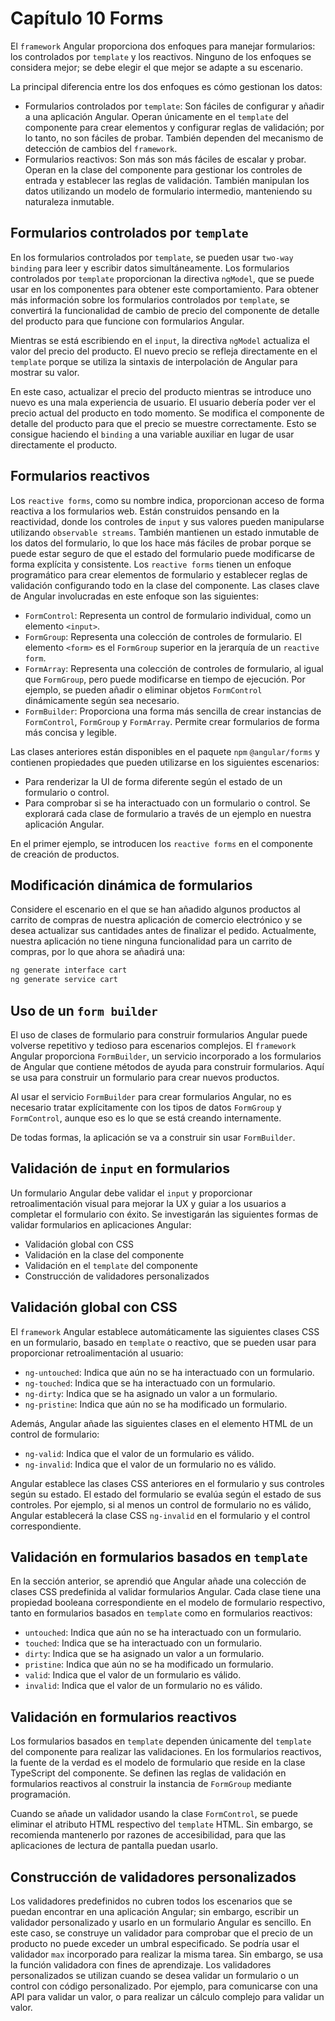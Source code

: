 # Capítulo 10 Forms

El `framework` Angular proporciona dos enfoques para manejar formularios: los controlados por `template` y los reactivos. Ninguno de los enfoques se considera mejor; se debe elegir el que mejor se adapte a su escenario.

La principal diferencia entre los dos enfoques es cómo gestionan los datos:

- Formularios controlados por `template`: Son fáciles de configurar y añadir a una aplicación Angular. Operan únicamente en el `template` del componente para crear elementos y configurar reglas de validación; por lo tanto, no son fáciles de probar. También dependen del mecanismo de detección de cambios del `framework`.
- Formularios reactivos: Son más son más fáciles de escalar y probar. Operan en la
  clase del componente para gestionar los controles de entrada y establecer las reglas de validación. También manipulan los datos utilizando un modelo de formulario intermedio, manteniendo su naturaleza inmutable.

## Formularios controlados por `template`

En los formularios controlados por `template`, se pueden usar `two-way binding` para leer y escribir datos simultáneamente. Los formularios controlados por `template` proporcionan la directiva `ngModel`, que se puede usar en los componentes para obtener este comportamiento. Para obtener más información sobre los formularios controlados por `template`, se convertirá la funcionalidad de cambio de precio del componente de detalle del producto para que funcione con formularios Angular.

Mientras se está escribiendo en el `input`, la directiva `ngModel` actualiza el valor del precio del producto.
El nuevo precio se refleja directamente en el `template` porque se utiliza la sintaxis de interpolación de Angular para mostrar su valor.

En este caso, actualizar el precio del producto mientras se introduce uno nuevo es una mala experiencia de usuario.
El usuario debería poder ver el precio actual del producto en todo momento. Se modifica el
componente de detalle del producto para que el precio se muestre correctamente. Esto se consigue haciendo el `binding` a una variable auxiliar en lugar de usar directamente el producto.

## Formularios reactivos

Los `reactive forms`, como su nombre indica, proporcionan acceso de forma reactiva a los formularios web. Están construidos pensando en la reactividad, donde los controles de `input` y sus valores pueden manipularse utilizando `observable streams`. También mantienen un estado inmutable de los datos del formulario, lo que los hace más fáciles de probar porque se puede estar seguro de que el estado del formulario puede modificarse de forma explícita y consistente. Los `reactive forms` tienen un enfoque programático para crear elementos de formulario y establecer reglas de validación configurando todo en la clase del componente. Las clases clave de Angular involucradas en este enfoque son las siguientes:

- `FormControl`: Representa un control de formulario individual, como un elemento `<input>`.
- `FormGroup`: Representa una colección de controles de formulario. El elemento `<form>` es el `FormGroup` superior en la jerarquía de un `reactive form`.
- `FormArray`: Representa una colección de controles de formulario, al igual que `FormGroup`, pero puede modificarse en tiempo de ejecución. Por ejemplo, se pueden añadir o eliminar objetos `FormControl` dinámicamente según sea necesario.
- `FormBuilder`: Proporciona una forma más sencilla de crear instancias de `FormControl`, `FormGroup` y `FormArray`. Permite crear formularios de forma más concisa y legible.

Las clases anteriores están disponibles en el paquete `npm` `@angular/forms` y contienen propiedades que pueden utilizarse en los siguientes escenarios:

- Para renderizar la UI de forma diferente según el estado de un formulario o control.
- Para comprobar si se ha interactuado con un formulario o control.
  Se explorará cada clase de formulario a través de un ejemplo en nuestra aplicación Angular.

En el primer ejemplo, se introducen los `reactive forms` en el componente de creación de productos.

## Modificación dinámica de formularios

Considere el escenario en el que se han añadido algunos productos al carrito de compras de nuestra aplicación de comercio electrónico y se desea actualizar sus cantidades antes de finalizar el pedido.
Actualmente, nuestra aplicación no tiene ninguna funcionalidad para un carrito de compras, por lo que ahora se añadirá una:

```bash
ng generate interface cart
ng generate service cart
```

## Uso de un `form builder`

El uso de clases de formulario para construir formularios Angular puede volverse repetitivo y tedioso para escenarios complejos. El `framework` Angular proporciona `FormBuilder`, un servicio incorporado a los formularios de Angular que contiene métodos de ayuda para construir formularios. Aquí se usa para construir un formulario para crear nuevos productos.

Al usar el servicio `FormBuilder` para crear formularios Angular, no es necesario tratar explícitamente con los tipos de datos `FormGroup` y `FormControl`, aunque eso es lo que se está creando internamente.

De todas formas, la aplicación se va a construir sin usar `FormBuilder`.

## Validación de `input` en formularios

Un formulario Angular debe validar el `input` y proporcionar retroalimentación visual para mejorar la UX y guiar a los usuarios a completar el formulario con éxito. Se investigarán las siguientes formas de validar formularios en aplicaciones Angular:

- Validación global con CSS
- Validación en la clase del componente
- Validación en el `template` del componente
- Construcción de validadores personalizados

## Validación global con CSS

El `framework` Angular establece automáticamente las siguientes clases CSS en un formulario, basado en `template` o reactivo, que se pueden usar para proporcionar retroalimentación al usuario:

- `ng-untouched`: Indica que aún no se ha interactuado con un formulario.
- `ng-touched`: Indica que se ha interactuado con un formulario.
- `ng-dirty`: Indica que se ha asignado un valor a un formulario.
- `ng-pristine`: Indica que aún no se ha modificado un formulario.

Además, Angular añade las siguientes clases en el elemento HTML de un control de formulario:

- `ng-valid`: Indica que el valor de un formulario es válido.
- `ng-invalid`: Indica que el valor de un formulario no es válido.

Angular establece las clases CSS anteriores en el formulario y sus controles según su estado. El estado del formulario se evalúa según el estado de sus controles. Por ejemplo, si al menos un control de formulario no es válido, Angular establecerá la clase CSS `ng-invalid` en el formulario y el control correspondiente.

## Validación en formularios basados en `template`
En la sección anterior, se aprendió que Angular añade una colección de clases CSS predefinida al validar formularios Angular. Cada clase tiene una propiedad booleana correspondiente en el modelo de formulario respectivo, tanto en formularios basados en `template` como en formularios reactivos:

* `untouched`: Indica que aún no se ha interactuado con un formulario.
* `touched`: Indica que se ha interactuado con un formulario.
* `dirty`: Indica que se ha asignado un valor a un formulario.
* `pristine`: Indica que aún no se ha modificado un formulario.
* `valid`: Indica que el valor de un formulario es válido.
* `invalid`: Indica que el valor de un formulario no es válido.

## Validación en formularios reactivos

Los formularios basados en `template` dependen únicamente del `template` del componente para realizar las validaciones. En los formularios reactivos, la fuente de la verdad es el modelo de formulario que reside en la clase TypeScript del componente. Se definen las reglas de validación en formularios reactivos al construir la instancia de `FormGroup` mediante programación.

Cuando se añade un validador usando la clase `FormControl`, se puede eliminar el atributo HTML respectivo del `template` HTML. Sin embargo, se recomienda mantenerlo por razones de accesibilidad, para que las aplicaciones de lectura de pantalla puedan usarlo.

## Construcción de validadores personalizados
Los validadores predefinidos no cubren todos los escenarios que se puedan encontrar en una aplicación Angular; sin embargo, escribir un validador personalizado y usarlo en un formulario Angular es sencillo. En este caso, se construye un validador para comprobar que el precio de un producto no puede exceder un umbral especificado.
Se podría usar el validador `max` incorporado para realizar la misma tarea. Sin embargo, se usa la función validadora con fines de aprendizaje.
Los validadores personalizados se utilizan cuando se desea validar un formulario o un control con código personalizado. Por ejemplo, para comunicarse con una API para validar un valor, o para realizar un cálculo complejo para validar un valor.




